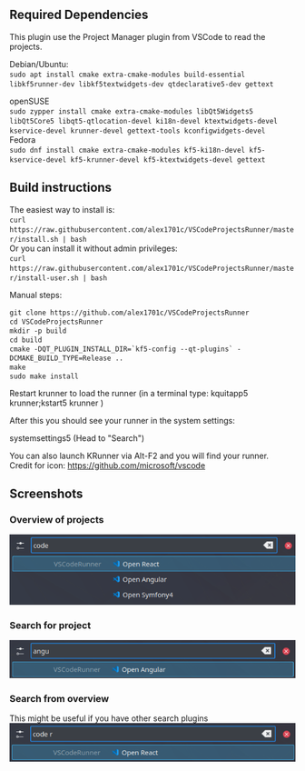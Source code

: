 ## Required Dependencies

This plugin use the Project Manager plugin from VSCode to read the projects. 

Debian/Ubuntu:  
`sudo apt install cmake extra-cmake-modules build-essential libkf5runner-dev libkf5textwidgets-dev qtdeclarative5-dev gettext`

openSUSE  
`sudo zypper install cmake extra-cmake-modules libQt5Widgets5 libQt5Core5 libqt5-qtlocation-devel ki18n-devel ktextwidgets-devel kservice-devel krunner-devel gettext-tools kconfigwidgets-devel`  
Fedora  
`sudo dnf install cmake extra-cmake-modules kf5-ki18n-devel kf5-kservice-devel kf5-krunner-devel kf5-ktextwidgets-devel gettext`  

## Build instructions

The easiest way to install is:  
`curl https://raw.githubusercontent.com/alex1701c/VSCodeProjectsRunner/master/install.sh | bash`  
Or you can install it without admin privileges:  
`curl https://raw.githubusercontent.com/alex1701c/VSCodeProjectsRunner/master/install-user.sh | bash`  

Manual steps:  
```
git clone https://github.com/alex1701c/VSCodeProjectsRunner
cd VSCodeProjectsRunner
mkdir -p build
cd build
cmake -DQT_PLUGIN_INSTALL_DIR=`kf5-config --qt-plugins` -DCMAKE_BUILD_TYPE=Release ..
make
sudo make install
```

Restart krunner to load the runner (in a terminal type: kquitapp5 krunner;kstart5 krunner )

After this you should see your runner in the system settings:

systemsettings5 (Head to "Search")

You can also launch KRunner via Alt-F2 and you will find your runner.  
Credit for icon: https://github.com/microsoft/vscode

## Screenshots

### Overview of projects
![Overview of projects](https://raw.githubusercontent.com/alex1701c/Screenshots/master/VSCodeProjectsRunner/app_overview.png)

### Search for project
![Overview of projects](https://raw.githubusercontent.com/alex1701c/Screenshots/master/VSCodeProjectsRunner/search_project.png)

### Search from overview  
This might be useful if you have other search plugins   
![Overview of projects](https://raw.githubusercontent.com/alex1701c/Screenshots/master/VSCodeProjectsRunner/app_filter.png)

